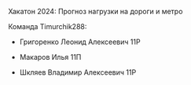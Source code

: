 Хакатон 2024: Прогноз нагрузки на дороги и метро

Команда Timurchik288:

  - Григоренко Леонид Алексеевич 11Р
  
  - Макаров Илья 11П
  
  - Шкляев Владимир Алексеевич 11Р
